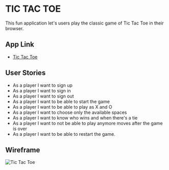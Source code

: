 # TIC TAC TOE

This fun application let's users play the classic game of Tic Tac Toe in their browser.

## App Link

* [Tic Tac Toe]()

## User Stories
* As a player I want to sign up
* As a player I want to sign in
* As a player I want to sign out
* As a player I want to be able to start the game
* As a player I want to be able to play as X and O
* As a player I want to choose only the available spaces
* As a player I want to know who wins and when there's a tie
* As a player I want to not be able to play anymore moves after the game is over
* As a player I want to be able to restart the game.

## Wireframe

![Tic Tac Toe](https://user-images.githubusercontent.com/80164312/113311387-42b95c00-92d7-11eb-9d5d-5f5aa74e0f56.png)
